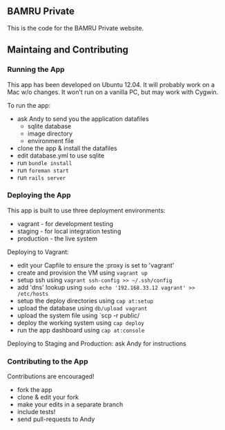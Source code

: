 ## BAMRU Private

This is the code for the BAMRU Private website.

## Maintaing and Contributing 

### Running the App

This app has been developed on Ubuntu 12.04.  It will probably
work on a Mac w/o changes.  It won't run on a vanilla PC, but
may work with Cygwin.

To run the app:
- ask Andy to send you the application datafiles
  - sqlite database
  - image directory
  - environment file 
- clone the app & install the datafiles
- edit database.yml to use sqlite
- run `bundle install`
- run `foreman start`
- run `rails server`

### Deploying the App

This app is built to use three deployment environments:
- vagrant - for development testing
- staging - for local integration testing
- production - the live system

Deploying to Vagrant:
- edit your Capfile to ensure the :proxy is set to 'vagrant'
- create and provision the VM using `vagrant up`
- setup ssh using `vagrant ssh-config >> ~/.ssh/config`
- add 'dns' lookup using `sudo echo '192.168.33.12 vagrant' >> /etc/hosts`
- setup the deploy directories using `cap at:setup`
- upload the database using `db/upload vagrant`
- upload the system file using `scp -r public/
- deploy the working system using `cap deploy`
- run the app dashboard using `cap at:console`

Deploying to Staging and Production: ask Andy for instructions

### Contributing to the App

Contributions are encouraged!
- fork the app
- clone & edit your fork
- make your edits in a separate branch
- include tests!
- send pull-requests to Andy

